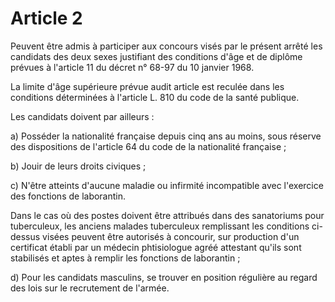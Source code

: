 # Article 2

Peuvent être admis à participer aux concours visés par le présent arrêté les candidats des deux sexes justifiant des conditions d'âge et de diplôme prévues à l'article 11 du décret n° 68-97 du 10 janvier 1968.

La limite d'âge supérieure prévue audit article est reculée dans les conditions déterminées à l'article L. 810 du code de la santé publique.

Les candidats doivent par ailleurs :

a) Posséder la nationalité française depuis cinq ans au moins, sous réserve des dispositions de l'article 64 du code de la nationalité française ;

b) Jouir de leurs droits civiques ;

c) N'être atteints d'aucune maladie ou infirmité incompatible avec l'exercice des fonctions de laborantin.

Dans le cas où des postes doivent être attribués dans des sanatoriums pour tuberculeux, les anciens malades tuberculeux remplissant les conditions ci-dessus visées peuvent être autorisés à concourir, sur production d'un certificat établi par un médecin phtisiologue agréé attestant qu'ils sont stabilisés et aptes à remplir les fonctions de laborantin ;

d) Pour les candidats masculins, se trouver en position régulière au regard des lois sur le recrutement de l'armée.
